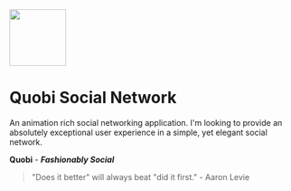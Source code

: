 <img src="https://github.com/tyler-furby/Pushbase-Social-Network/blob/master/Pushbase/images/Quobi_Logo.png?raw=true" width="100"> 

# Quobi Social Network
An animation rich social networking application. I'm looking to provide an absolutely exceptional user experience in a simple, yet elegant social network. 

**Quobi** - ***Fashionably Social***

>"Does it better" will always beat "did it first." - Aaron Levie
